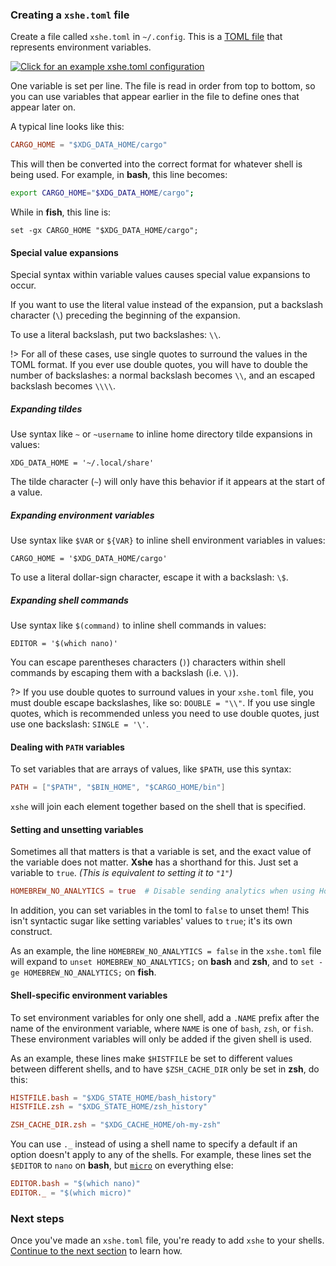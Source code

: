 ### Creating a `xshe.toml` file

Create a file called `xshe.toml` in `~/.config`. This is a [TOML file][TOML] that represents environment variables.

[![Click for an example `xshe.toml` configuration][icon-example]][example]

One variable is set per line.
The file is read in order from top to bottom,
so you can use variables that appear earlier in the file to define ones that appear later on.

A typical line looks like this:

```toml
CARGO_HOME = "$XDG_DATA_HOME/cargo"
```

This will then be converted into the correct format for whatever shell is being used.
For example, in **bash**, this line becomes:

```bash
export CARGO_HOME="$XDG_DATA_HOME/cargo";
```
While in **fish**, this line is:
```fish
set -gx CARGO_HOME "$XDG_DATA_HOME/cargo";
```

#### Special value expansions

Special syntax within variable values causes special value expansions to occur.

If you want to use the literal value instead of the expansion,
put a backslash character (`\`) preceding the beginning of the expansion.

To use a literal backslash, put two backslashes: `\\`.

!> For all of these cases, use single quotes to surround the values in the TOML format.
   If you ever use double quotes, you will have to double the number of backslashes:
   a normal backslash becomes `\\`, and an escaped backslash becomes `\\\\`.

##### Expanding tildes

Use syntax like `~` or `~username` to inline home directory tilde expansions in values:

```shell
XDG_DATA_HOME = '~/.local/share'
```

The tilde character (`~`) will only have this behavior if it appears at the start of a value.

##### Expanding environment variables

Use syntax like `$VAR` or `${VAR}` to inline shell environment variables in values:

```shell
CARGO_HOME = '$XDG_DATA_HOME/cargo'
```

To use a literal dollar-sign character, escape it with a backslash: `\$`.

##### Expanding shell commands

Use syntax like `$(command)` to inline shell commands in values:

```shell
EDITOR = '$(which nano)'
```

You can escape parentheses characters (`)`) characters within shell commands
by escaping them with a backslash (i.e. `\)`).

?> If you use double quotes to surround values in your `xshe.toml` file,
   you must double escape backslashes, like so: `DOUBLE = "\\"`.
   If you use single quotes, which is recommended unless you need to use double quotes,
   just use one backslash: `SINGLE = '\'`.


#### Dealing with `PATH` variables

To set variables that are arrays of values, like `$PATH`, use this syntax:

```toml
PATH = ["$PATH", "$BIN_HOME", "$CARGO_HOME/bin"]
```
`xshe` will join each element together based on the shell that is specified.

#### Setting and unsetting variables

Sometimes all that matters is that a variable is set, and the exact value of the variable does not matter.
**Xshe** has a shorthand for this.
Just set a variable to `true`. *(This is equivalent to setting it to `"1"`)*

```toml
HOMEBREW_NO_ANALYTICS = true  # Disable sending analytics when using Homebrew
```

In addition, you can set variables in the toml to `false` to unset them!
This isn't syntactic sugar like setting variables' values to `true`; it's its own construct.

As an example, the line `HOMEBREW_NO_ANALYTICS = false` in the `xshe.toml` file will
expand to `unset HOMEBREW_NO_ANALYTICS;` on **bash** and **zsh**, and to `set -ge HOMEBREW_NO_ANALYTICS;` on **fish**.

#### Shell-specific environment variables

To set environment variables for only one shell, add a `.NAME` prefix after the name of the environment variable,
where `NAME` is one of `bash`, `zsh`, or `fish`.
These environment variables will only be added if the given shell is used.

As an example, these lines make `$HISTFILE` be set to different values between different shells,
and to have `$ZSH_CACHE_DIR` only be set in **zsh**, do this:

```toml
HISTFILE.bash = "$XDG_STATE_HOME/bash_history"
HISTFILE.zsh = "$XDG_STATE_HOME/zsh_history"

ZSH_CACHE_DIR.zsh = "$XDG_CACHE_HOME/oh-my-zsh"
```

You can use `._` instead of using a shell name to specify a default if an option doesn't apply to any of the shells.
For example, these lines set the `$EDITOR` to `nano` on **bash**, but [`micro`][micro] on everything else:

```toml
EDITOR.bash = "$(which nano)"
EDITOR._ = "$(which micro)"
```

### Next steps

Once you've made an `xshe.toml` file, you're ready to add `xshe` to your shells.
[Continue to the next section](cli.md) to learn how.

[icon-example]: https://img.shields.io/badge/Example-xshe.toml-blue?labelColor=blue&color=lightblue&logo=file&logoColor=white&style=for-the-badge
[example]: https://gist.github.com/superatomic/52a46e53a4afce75ede4db7ba6354e0a

[TOML]: https://toml.io/en/
[micro]: https://micro-editor.github.io/
